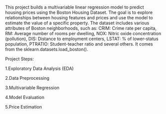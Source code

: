 This project builds a multivariable linear regression model to predict housing prices using the Boston Housing Dataset.
The goal is to explore relationships between housing features and prices and use the model to estimate the value of a specific property.
The dataset includes various attributes of Boston neighborhoods, such as:
CRIM: Crime rate per capita,
RM: Average number of rooms per dwelling,
NOX: Nitric oxide concentration (pollution),
DIS: Distance to employment centers,
LSTAT: % of lower-status population,
PTRATIO: Student-teacher ratio
and several others.
It comes from the sklearn.datasets.load_boston().

Project Steps:


1.Exploratory Data Analysis (EDA)
   
2.Data Preprocessing
  
3.Multivariable Regression
  
4.Model Evaluation
   
5.Price Estimation
 

 
 

 

